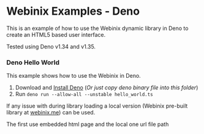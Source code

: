 # Webinix Examples - Deno

This is an example of how to use the Webinix dynamic library in Deno to create an
HTML5 based user interface.

Tested using Deno v1.34 and v1.35.

### Deno Hello World

This example shows how to use the Webinix in Deno.

1. Download and [Install Deno](https://github.com/denoland/deno/releases) (_Or
   just copy deno binary file into this folder_)
2. Run `deno run --allow-all --unstable hello_world.ts`

If any issue with during library loading a local version (Webinix pre-built
library at [webinix.me](https://webinix.me/)) can be used.

The first use embedded html page and the local one url file path

